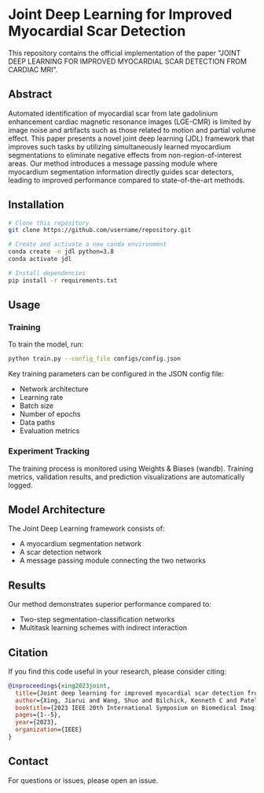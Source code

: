 # Joint Deep Learning for Improved Myocardial Scar Detection

This repository contains the official implementation of the paper "JOINT DEEP LEARNING FOR IMPROVED MYOCARDIAL SCAR DETECTION FROM CARDIAC MRI".

## Abstract

Automated identification of myocardial scar from late gadolinium enhancement cardiac magnetic resonance images (LGE-CMR) is limited by image noise and artifacts such as those related to motion and partial volume effect. This paper presents a novel joint deep learning (JDL) framework that improves such tasks by utilizing simultaneously learned myocardium segmentations to eliminate negative effects from non-region-of-interest areas. Our method introduces a message passing module where myocardium segmentation information directly guides scar detectors, leading to improved performance compared to state-of-the-art methods.

## Installation

```bash
# Clone this repository
git clone https://github.com/username/repository.git

# Create and activate a new conda environment
conda create -n jdl python=3.8
conda activate jdl

# Install dependencies
pip install -r requirements.txt
```

## Usage

### Training

To train the model, run:

```bash
python train.py --config_file configs/config.json
```

Key training parameters can be configured in the JSON config file:
- Network architecture
- Learning rate
- Batch size
- Number of epochs
- Data paths
- Evaluation metrics

### Experiment Tracking

The training process is monitored using Weights & Biases (wandb). Training metrics, validation results, and prediction visualizations are automatically logged.

## Model Architecture

The Joint Deep Learning framework consists of:
- A myocardium segmentation network
- A scar detection network
- A message passing module connecting the two networks

## Results

Our method demonstrates superior performance compared to:
- Two-step segmentation-classification networks
- Multitask learning schemes with indirect interaction

## Citation

If you find this code useful in your research, please consider citing:

```bibtex
@inproceedings{xing2023joint,
  title={Joint deep learning for improved myocardial scar detection from cardiac MRI},
  author={Xing, Jiarui and Wang, Shuo and Bilchick, Kenneth C and Patel, Amit R and Zhang, Miaomiao},
  booktitle={2023 IEEE 20th International Symposium on Biomedical Imaging (ISBI)},
  pages={1--5},
  year={2023},
  organization={IEEE}
}
```

## Contact

For questions or issues, please open an issue.
